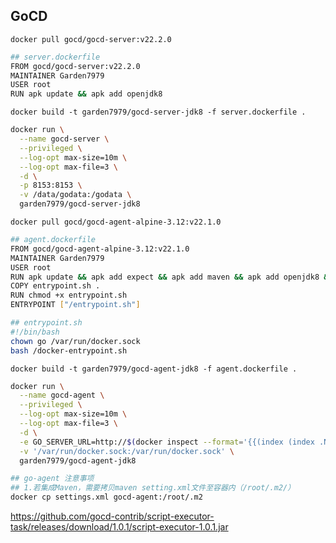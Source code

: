 ## GoCD

```docker pull gocd/gocd-server:v22.2.0```

```bash
## server.dockerfile
FROM gocd/gocd-server:v22.2.0
MAINTAINER Garden7979
USER root
RUN apk update && apk add openjdk8
```

```docker build -t garden7979/gocd-server-jdk8 -f server.dockerfile .```

```bash
docker run \
  --name gocd-server \
  --privileged \
  --log-opt max-size=10m \
  --log-opt max-file=3 \
  -d \
  -p 8153:8153 \
  -v /data/godata:/godata \
  garden7979/gocd-server-jdk8
```



```docker pull gocd/gocd-agent-alpine-3.12:v22.1.0```

```bash
## agent.dockerfile
FROM gocd/gocd-agent-alpine-3.12:v22.1.0
MAINTAINER Garden7979
USER root
RUN apk update && apk add expect && apk add maven && apk add openjdk8 && apk add docker && apk add openrc
COPY entrypoint.sh .
RUN chmod +x entrypoint.sh
ENTRYPOINT ["/entrypoint.sh"]
```

```bash
## entrypoint.sh
#!/bin/bash
chown go /var/run/docker.sock
bash /docker-entrypoint.sh
```

```docker build -t garden7979/gocd-agent-jdk8 -f agent.dockerfile .```

```bash
docker run \
  --name gocd-agent \
  --privileged \
  --log-opt max-size=10m \
  --log-opt max-file=3 \
  -d \
  -e GO_SERVER_URL=http://$(docker inspect --format='{{(index (index .NetworkSettings.IPAddress))}}' gocd-server):8153/go \
  -v '/var/run/docker.sock:/var/run/docker.sock' \
  garden7979/gocd-agent-jdk8
```

```bash
## go-agent 注意事项
## 1.若集成Maven，需要拷贝maven setting.xml文件至容器内（/root/.m2/）
docker cp settings.xml gocd-agent:/root/.m2
```



https://github.com/gocd-contrib/script-executor-task/releases/download/1.0.1/script-executor-1.0.1.jar
